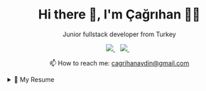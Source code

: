 
<h1 align='center'>
  Hi there 👋, I'm Çağrıhan 👨‍💻
</h1>
<p align='center'>
    Junior fullstack developer from Turkey
</p>


<p align='center'>
  
  <a href="https://www.linkedin.com/in/aydincagrihan/">
    <img src="https://img.shields.io/badge/linkedin-%230077B5.svg?&style=for-the-badge&logo=linkedin&logoColor=white" />
  </a>&nbsp;&nbsp;
  <a href="https://www.instagram.com/aydincagrihan/">
    <img src="https://img.shields.io/badge/instagram-%23E4405F.svg?&style=for-the-badge&logo=instagram&logoColor=white" />        
  </a>&nbsp;&nbsp;
  </p>
<p align='center'>
  📫 How to reach me: <a href='mailto:cagrihanaydin@gmail.com'>cagrihanaydin@gmail.com</a>
</p>
<details>
  <summary>📃 My Resume</summary>
  
## Education
- 📖 **Software Engineering(English)**\
📆 2016 - 2021\
📍 **Eastern Mediterranean University** - Gazimağusa, KKTC

- 📖 **Business**\
📆 2016 - 2021\
📍 **Anadolu University** - Turkey

- 📖 **Computer Programming**\
📆 2011 - 2013\
📍 **Ahi Evran University** - Kırşehir,Turkey

## Experience
<img align="right" src="https://img.shields.io/badge/css3-1572B6?logo=css3&logoColor=white" />
<img align="right" src="https://img.shields.io/badge/html5-E34F26?logo=html5&logoColor=white" />
<img align="right" src="https://img.shields.io/badge/bootstrap-563D7C?logo=bootstrap&logoColor=white" />
<img align="right" src="https://img.shields.io/badge/C Sharp-239120?logo=c-sharp&logoColor=white" />
<img align="right" src="https://img.shields.io/badge/SQL%20Server-CC2927?logo=microsoft-sql-server&logoColor=white" />

- 👨‍💻 **Engineering Intern**\
📆 2020 Summer 
📍 **Agartha Technology** - Ankara,Turkey



- 👨‍💻 **Computer Technician**\
📆 2013-2014 
📍 **EFOR AVM** - Aksaray,Turkey



- 👨‍💻 **IT Assistant**\
📆 2010-2011 
📍 **Aksaray Public Hospital** - Aksaray,Turkey



- 👨‍💻 **IT Assistant(intern)**\
📆 2009 Summer
📍 **Türk TELEKOM** - Aksaray,Turkey

**Skills**
<img align="right" src="https://img.shields.io/badge/(My)SQL-4479A1?logo=mysql&logoColor=white" />
<img align="right" src="https://img.shields.io/badge/BASH-4EAA25?logo=gnu-bash&logoColor=white" />
<img align="right" src="https://img.shields.io/badge/Python-3776AB?logo=python&logoColor=white" />
<img align="right" src="https://img.shields.io/badge/C Sharp-239120?logo=c-sharp&logoColor=white" />
<img align="right" src="https://img.shields.io/badge/C++-00599C?logo=c%2B%2B&logoColor=white" />
<img align="right" src="https://img.shields.io/badge/C-A8B9CC?logo=c&logoColor=white" />
**Programming**

<img align="right" src="https://img.shields.io/badge/Arch-1793D1?logo=arch-linux&logoColor=white" />
<img align="right" src="https://img.shields.io/badge/Fedora-294172?logo=fedora&logoColor=white" />
<img align="right" src="https://img.shields.io/badge/Ubuntu-E95420?logo=ubuntu&logoColor=white" />
<img align="right" src="https://img.shields.io/badge/Windows-0078D6?logo=windows&logoColor=white" />

**Operating Systems**


<img align="right" src="https://img.shields.io/badge/English-B2-blue?logo=data:image/svg%2bxml;base64,PHN2ZyB4bWxucz0iaHR0cDovL3d3dy53My5vcmcvMjAwMC9zdmciIGlkPSJmbGFnLWljb24tY3NzLWdiLWVuZyIgdmlld0JveD0iMCAwIDY0MCA0ODAiPgogIDxwYXRoIGZpbGw9IiNmZmYiIGQ9Ik0wIDBoNjQwdjQ4MEgweiIvPgogIDxwYXRoIGZpbGw9IiNjZTExMjQiIGQ9Ik0yODEuNiAwaDc2Ljh2NDgwaC03Ni44eiIvPgogIDxwYXRoIGZpbGw9IiNjZTExMjQiIGQ9Ik0wIDIwMS42aDY0MHY3Ni44SDB6Ii8+Cjwvc3ZnPgo=" />
</details>
